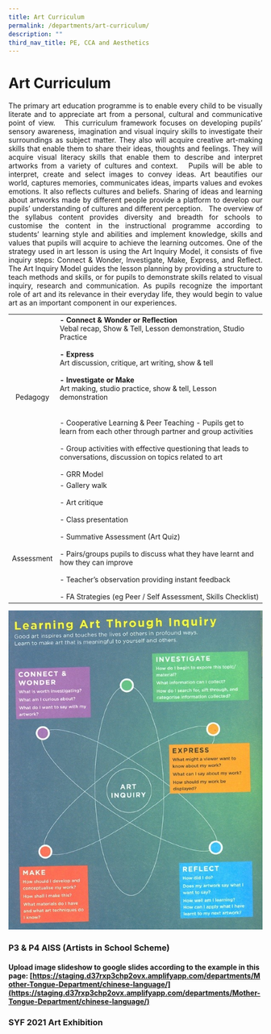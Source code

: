 ```yaml
---
title: Art Curriculum
permalink: /departments/art-curriculum/
description: ""
third_nav_title: PE, CCA and Aesthetics
---
```

# Art Curriculum
<p style="text-align: justify;">The primary art education programme is to enable every child to be visually literate and to appreciate art from a personal, cultural and communicative point of view.   This curriculum framework focuses on developing pupils’ sensory awareness, imagination and visual inquiry skills to investigate their surroundings as subject matter. They also will acquire creative art-making skills that enable them to share their ideas, thoughts and feelings. They will acquire visual literacy skills that enable them to describe and interpret artworks from a variety of cultures and context.   Pupils will be able to interpret, create and select images to convey ideas. Art beautifies our world, captures memories, communicates ideas, imparts values and evokes emotions. It also reflects cultures and beliefs. Sharing of ideas and learning about artworks made by different people provide a platform to develop our pupils’ understanding of cultures and different perception.   The overview of the syllabus content provides diversity and breadth for schools to customise the content in the instructional programme according to students’ learning style and abilities and implement knowledge, skills and values that pupils will acquire to achieve the learning outcomes. One of the strategy used in art lesson is using the Art Inquiry Model, it consists of five inquiry steps: Connect & Wonder, Investigate, Make, Express, and Reflect. The Art Inquiry Model guides the lesson planning by providing a structure to teach methods and skills, or for pupils to demonstrate skills related to visual inquiry, research and communication. As pupils recognize the important role of art and its relevance in their everyday life, they would begin to value art as an important component in our experiences.</p>

|                                |                                                                                                                                                                                                                                                                                                                                                                                                                                                                                                                               |
|:------------------------------:|-----------------------------------------------------------------------------------------------------------------------------------------------------------------------------------------------------------------------------------------------------------------------------------------------------------------------------------------------------------------------------------------------------------------------------------------------------------------------------------------------------------------------------|
|            Pedagogy            | **- Connect & Wonder or Reflection**<br>Vebal recap, Show & Tell, Lesson demonstration, Studio Practice<br> <br>**- Express**<br>Art discussion, critique, art writing, show & tell<br><br>**- Investigate or Make**<br>Art making, studio practice, show & tell, Lesson demonstration<br><br><br>- Cooperative Learning & Peer Teaching - Pupils get to learn from each other through partner and group activities<br><br>- Group activities with effective questioning that leads to conversations, discussion on topics related to art<br><br>- GRR Model |
|  <br> <br> <br> <br>Assessment |- Gallery walk<br><br>- Art critique<br><br>- Class presentation<br><br>- Summative Assessment (Art Quiz)<br><br>- Pairs/groups pupils to discuss what they have learnt and how they can improve<br><br>- Teacher’s observation providing instant feedback<br><br>- FA Strategies (eg Peer / Self Assessment, Skills Checklist)               |

![](/images/Departments/PE,%20CCA%20and%20Aesthetics/P2%20Art%20Curriculum.jpg)

### P3 & P4 AISS (Artists in School Scheme)

#### Upload image slideshow to google slides according to the example in this page: [https://staging.d37rxp3chp2ovx.amplifyapp.com/departments/Mother-Tongue-Department/chinese-language/](https://staging.d37rxp3chp2ovx.amplifyapp.com/departments/Mother-Tongue-Department/chinese-language/)


### SYF 2021 Art Exhibition
